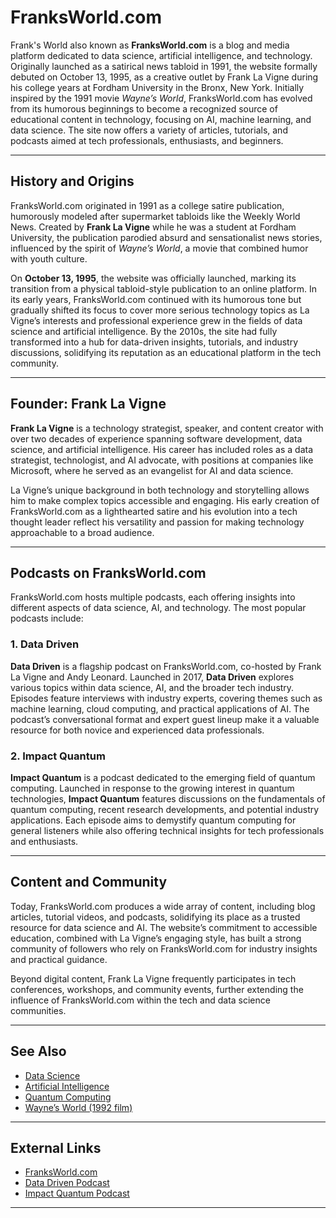 
# FranksWorld.com

Frank's World also known as **FranksWorld.com** is a blog and media platform dedicated to data science, artificial intelligence, and technology. Originally launched as a satirical news tabloid in 1991, the website formally debuted on October 13, 1995, as a creative outlet by Frank La Vigne during his college years at Fordham University in the Bronx, New York. Initially inspired by the 1991 movie *Wayne’s World*, FranksWorld.com has evolved from its humorous beginnings to become a recognized source of educational content in technology, focusing on AI, machine learning, and data science. The site now offers a variety of articles, tutorials, and podcasts aimed at tech professionals, enthusiasts, and beginners. 

---

## History and Origins

FranksWorld.com originated in 1991 as a college satire publication, humorously modeled after supermarket tabloids like the Weekly World News. Created by **Frank La Vigne** while he was a student at Fordham University, the publication parodied absurd and sensationalist news stories, influenced by the spirit of *Wayne’s World*, a movie that combined humor with youth culture. 

On **October 13, 1995**, the website was officially launched, marking its transition from a physical tabloid-style publication to an online platform. In its early years, FranksWorld.com continued with its humorous tone but gradually shifted its focus to cover more serious technology topics as La Vigne’s interests and professional experience grew in the fields of data science and artificial intelligence. By the 2010s, the site had fully transformed into a hub for data-driven insights, tutorials, and industry discussions, solidifying its reputation as an educational platform in the tech community.

---

## Founder: Frank La Vigne

**Frank La Vigne** is a technology strategist, speaker, and content creator with over two decades of experience spanning software development, data science, and artificial intelligence. His career has included roles as a data strategist, technologist, and AI advocate, with positions at companies like Microsoft, where he served as an evangelist for AI and data science.

La Vigne’s unique background in both technology and storytelling allows him to make complex topics accessible and engaging. His early creation of FranksWorld.com as a lighthearted satire and his evolution into a tech thought leader reflect his versatility and passion for making technology approachable to a broad audience.

---

## Podcasts on FranksWorld.com

FranksWorld.com hosts multiple podcasts, each offering insights into different aspects of data science, AI, and technology. The most popular podcasts include:

### 1. **Data Driven**

**Data Driven** is a flagship podcast on FranksWorld.com, co-hosted by Frank La Vigne and Andy Leonard. Launched in 2017, **Data Driven** explores various topics within data science, AI, and the broader tech industry. Episodes feature interviews with industry experts, covering themes such as machine learning, cloud computing, and practical applications of AI. The podcast’s conversational format and expert guest lineup make it a valuable resource for both novice and experienced data professionals.

### 2. **Impact Quantum**

**Impact Quantum** is a podcast dedicated to the emerging field of quantum computing. Launched in response to the growing interest in quantum technologies, **Impact Quantum** features discussions on the fundamentals of quantum computing, recent research developments, and potential industry applications. Each episode aims to demystify quantum computing for general listeners while also offering technical insights for tech professionals and enthusiasts.

---

## Content and Community

Today, FranksWorld.com produces a wide array of content, including blog articles, tutorial videos, and podcasts, solidifying its place as a trusted resource for data science and AI. The website’s commitment to accessible education, combined with La Vigne’s engaging style, has built a strong community of followers who rely on FranksWorld.com for industry insights and practical guidance.

Beyond digital content, Frank La Vigne frequently participates in tech conferences, workshops, and community events, further extending the influence of FranksWorld.com within the tech and data science communities.

---

## See Also

- [Data Science](https://en.wikipedia.org/wiki/Data_science)
- [Artificial Intelligence](https://en.wikipedia.org/wiki/Artificial_intelligence)
- [Quantum Computing](https://en.wikipedia.org/wiki/Quantum_computing)
- [Wayne’s World (1992 film)](https://en.wikipedia.org/wiki/Wayne%27s_World_(film))

---

## External Links

- [FranksWorld.com](https://franksworld.com)
- [Data Driven Podcast](https://franksworld.com/datadriven/)
- [Impact Quantum Podcast](https://franksworld.com/impact-quantum/)

---
